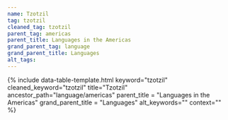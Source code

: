 ```yaml
---
name: Tzotzil
tag: tzotzil
cleaned_tag: tzotzil
parent_tag: americas
parent_title: Languages in the Americas
grand_parent_tag: language
grand_parent_title: Languages
alt_tags: 
---
```


{% include data-table-template.html 
  keyword="tzotzil" 
  cleaned_keyword="tzotzil" 
  title="Tzotzil"
  ancestor_path="language/americas" 
  parent_title = "Languages in the Americas"
  grand_parent_title = "Languages"
  alt_keywords=""
  context=""
%}


